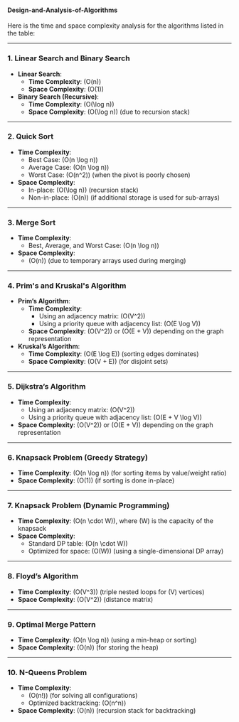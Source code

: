 #### Design-and-Analysis-of-Algorithms
Here is the time and space complexity analysis for the algorithms listed in the table:

---

### 1. **Linear Search and Binary Search**
- **Linear Search**:
  - **Time Complexity**: \(O(n)\)
  - **Space Complexity**: \(O(1)\)
- **Binary Search (Recursive)**:
  - **Time Complexity**: \(O(\log n)\)
  - **Space Complexity**: \(O(\log n)\) (due to recursion stack)

---

### 2. **Quick Sort**
- **Time Complexity**:
  - Best Case: \(O(n \log n)\)
  - Average Case: \(O(n \log n)\)
  - Worst Case: \(O(n^2)\) (when the pivot is poorly chosen)
- **Space Complexity**: 
  - In-place: \(O(\log n)\) (recursion stack)
  - Non-in-place: \(O(n)\) (if additional storage is used for sub-arrays)

---

### 3. **Merge Sort**
- **Time Complexity**:
  - Best, Average, and Worst Case: \(O(n \log n)\)
- **Space Complexity**:
  - \(O(n)\) (due to temporary arrays used during merging)

---

### 4. **Prim's and Kruskal's Algorithm**
- **Prim’s Algorithm**:
  - **Time Complexity**:
    - Using an adjacency matrix: \(O(V^2)\)
    - Using a priority queue with adjacency list: \(O(E \log V)\)
  - **Space Complexity**: \(O(V^2)\) or \(O(E + V)\) depending on the graph representation
- **Kruskal’s Algorithm**:
  - **Time Complexity**: \(O(E \log E)\) (sorting edges dominates)
  - **Space Complexity**: \(O(V + E)\) (for disjoint sets)

---

### 5. **Dijkstra’s Algorithm**
- **Time Complexity**:
  - Using an adjacency matrix: \(O(V^2)\)
  - Using a priority queue with adjacency list: \(O(E + V \log V)\)
- **Space Complexity**: \(O(V^2)\) or \(O(E + V)\) depending on the graph representation

---

### 6. **Knapsack Problem (Greedy Strategy)**
- **Time Complexity**: \(O(n \log n)\) (for sorting items by value/weight ratio)
- **Space Complexity**: \(O(1)\) (if sorting is done in-place)

---

### 7. **Knapsack Problem (Dynamic Programming)**
- **Time Complexity**: \(O(n \cdot W)\), where \(W\) is the capacity of the knapsack
- **Space Complexity**:
  - Standard DP table: \(O(n \cdot W)\)
  - Optimized for space: \(O(W)\) (using a single-dimensional DP array)

---

### 8. **Floyd’s Algorithm**
- **Time Complexity**: \(O(V^3)\) (triple nested loops for \(V\) vertices)
- **Space Complexity**: \(O(V^2)\) (distance matrix)

---

### 9. **Optimal Merge Pattern**
- **Time Complexity**: \(O(n \log n)\) (using a min-heap or sorting)
- **Space Complexity**: \(O(n)\) (for storing the heap)

---

### 10. **N-Queens Problem**
- **Time Complexity**:
  - \(O(n!)\) (for solving all configurations)
  - Optimized backtracking: \(O(n^n)\)
- **Space Complexity**: \(O(n)\) (recursion stack for backtracking)

